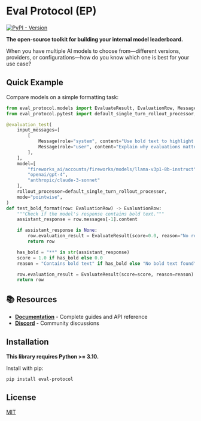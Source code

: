 # Eval Protocol (EP)

[![PyPI - Version](https://img.shields.io/pypi/v/eval-protocol)](https://pypi.org/project/eval-protocol/)

**The open-source toolkit for building your internal model leaderboard.**

When you have multiple AI models to choose from—different versions, providers, or configurations—how do you know which one is best for your use case?

## Quick Example

Compare models on a simple formatting task:

```python test_bold_format.py
from eval_protocol.models import EvaluateResult, EvaluationRow, Message
from eval_protocol.pytest import default_single_turn_rollout_processor, evaluation_test

@evaluation_test(
    input_messages=[
        [
            Message(role="system", content="Use bold text to highlight important information."),
            Message(role="user", content="Explain why evaluations matter for AI agents. Make it dramatic!"),
        ],
    ],
    model=[
        "fireworks_ai/accounts/fireworks/models/llama-v3p1-8b-instruct",
        "openai/gpt-4",
        "anthropic/claude-3-sonnet"
    ],
    rollout_processor=default_single_turn_rollout_processor,
    mode="pointwise",
)
def test_bold_format(row: EvaluationRow) -> EvaluationRow:
    """Check if the model's response contains bold text."""
    assistant_response = row.messages[-1].content

    if assistant_response is None:
        row.evaluation_result = EvaluateResult(score=0.0, reason="No response")
        return row

    has_bold = "**" in str(assistant_response)
    score = 1.0 if has_bold else 0.0
    reason = "Contains bold text" if has_bold else "No bold text found"

    row.evaluation_result = EvaluateResult(score=score, reason=reason)
    return row
```

## 📚 Resources

- **[Documentation](https://evalprotocol.io)** - Complete guides and API reference
- **[Discord](https://discord.com/channels/1137072072808472616/1400975572405850155)** - Community discussions

## Installation

**This library requires Python >= 3.10.**

Install with pip:

```
pip install eval-protocol
```

## License

[MIT](LICENSE)

